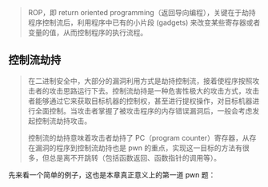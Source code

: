 
>   ROP，即 return oriented programming（返回导向编程），关键在于劫持程序控制流后，利用程序中已有的小片段 (gadgets) 来改变某些寄存器或者变量的值，从而控制程序的执行流程。

## 控制流劫持

>   在二进制安全中，大部分的漏洞利用方式是劫持控制流，接着使程序按照攻击者的攻击思路运行下去。控制流劫持是一种危害性极大的攻击方式，攻击者能够通过它来获取目标机器的控制权，甚至进行提权操作，对目标机器进行全面控制。当攻击者掌握了被攻击程序的内存错误漏洞后，一般会考虑发起控制流劫持攻击。
>
>   控制流的劫持意味着攻击者劫持了 PC（program counter）寄存器，从存在漏洞的程序到控制流劫持也是 pwn 的重点，实现这一目标的方法有很多，但总是离不开跳转（包括函数返回、函数指针的调用等）。

先来看一个简单的例子，这也是本章真正意义上的第一道 pwn 题：
